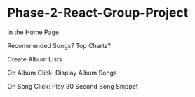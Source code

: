 # Phase-2-React-Group-Project

In the Home Page

Recommended Songs?
Top Charts?


Create Album Lists

On Album Click:
    Display Album Songs


On Song Click:
    Play 30 Second Song Snippet